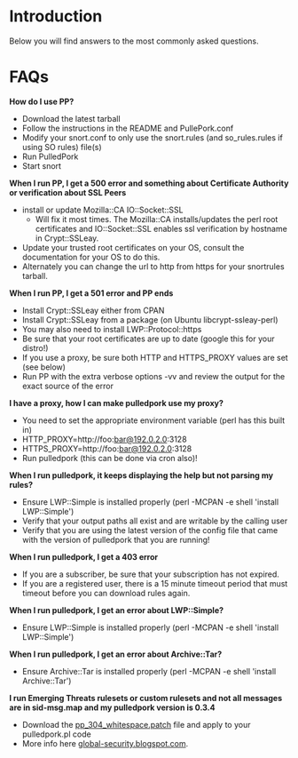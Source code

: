 # Introduction #

Below you will find answers to the most commonly asked questions.


# FAQs #

**How do I use PP?**
  * Download the latest tarball
  * Follow the instructions in the README and PullePork.conf
  * Modify your snort.conf to only use the snort.rules (and so\_rules.rules if using SO rules) file(s)
  * Run PulledPork
  * Start snort

**When I run PP, I get a 500 error and something about Certificate Authority or verification about SSL Peers**
  * install or update Mozilla::CA IO::Socket::SSL
    * Will fix it most times. The Mozilla::CA installs/updates the perl root certificates and IO::Socket::SSL enables ssl verification by hostname in Crypt::SSLeay.
  * Update your trusted root certificates on your OS, consult the documentation for your OS to do this.
  * Alternately you can change the url to http from https for your snortrules tarball.

**When I run PP, I get a 501 error and PP ends**
  * Install Crypt::SSLeay either from CPAN
  * Install Crypt::SSLeay from a package (on Ubuntu libcrypt-ssleay-perl)
  * You may also need to install LWP::Protocol::https
  * Be sure that your root certificates are up to date (google this for your distro!)
  * If you use a proxy, be sure both HTTP and HTTPS\_PROXY values are set (see below)
  * Run PP with the extra verbose options -vv and review the output for the exact source of the error

**I have a proxy, how I can make pulledpork use my proxy?**
  * You need to set the appropriate environment variable (perl has this built in)
  * HTTP\_PROXY=http://foo:bar@192.0.2.0:3128
  * HTTPS\_PROXY=http://foo:bar@192.0.2.0:3128
  * Run pulledpork (this can be done via cron also)!

**When I run pulledpork, it keeps displaying the help but not parsing my rules?**
  * Ensure LWP::Simple is installed properly (perl -MCPAN -e shell 'install LWP::Simple')
  * Verify that your output paths all exist and are writable by the calling user
  * Verify that you are using the latest version of the config file that came with the  version of pulledpork that you are running!

**When I run pulledpork, I get a 403 error**
  * If you are a subscriber, be sure that your subscription has not expired.
  * If you are a registered user, there is a 15 minute timeout period that must timeout before you can download rules again.

**When I run pulledpork, I get an error about LWP::Simple?**
  * Ensure LWP::Simple is installed properly (perl -MCPAN -e shell 'install LWP::Simple')

**When I run pulledpork, I get an error about Archive::Tar?**
  * Ensure Archive::Tar is installed properly (perl -MCPAN -e shell 'install Archive::Tar')

**I run Emerging Threats rulesets or custom rulesets and not all messages are in sid-msg.map and my pulledpork version is 0.3.4**
  * Download the <a href='http://pulledpork.googlecode.com/files/pp_304_whitespace.patch'>pp_304_whitespace.patch</a> file and apply to your pulledpork.pl code
  * More info here <a href='http://global-security.blogspot.com/2010/01/et-rules-and-s.html'>global-security.blogspot.com</a>.